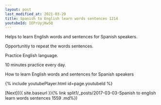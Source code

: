 ```yaml
---
layout: post
last_modified_at: 2021-03-29
title: Spanish to English learn words sentences 1214 
youtubeId: IEPrUyjKw5Q
---
```

 
 
Helps to learn English words and sentences for Spanish speakers.

Opportunitiy to repeat the words sentences. 

Practice English language. 
 
10 minutes practice every day. 
 
How to learn English words and sentences for Spanish speakers 
 
{% include youtubePlayer.html id=page.youtubeId %}
 
 
[Next]({{ site.baseurl }}{% link  split1/_posts/2017-03-03-Spanish to english learn words sentences 1559 .md%})
 

